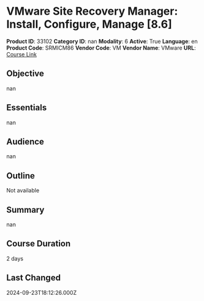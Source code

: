 # VMware Site Recovery Manager: Install, Configure, Manage [8.6]

**Product ID**: 33102
**Category ID**: nan
**Modality**: 6
**Active**: True
**Language**: en
**Product Code**: SRMICM86
**Vendor Code**: VM
**Vendor Name**: VMware
**URL**: [Course Link](https://www.fastlaneus.com/course/vmware-srmicm86)

## Objective
nan

## Essentials
nan

## Audience
nan

## Outline
Not available

## Summary
nan

## Course Duration
2 days

## Last Changed
2024-09-23T18:12:26.000Z
